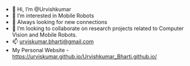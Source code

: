- 👋 Hi, I’m @Urvishkumar
- 👀 I’m interested in Mobile Robots
- 🌱 Always looking for new connections
- 💞️ I’m looking to collaborate on research projects related to Computer Vision and Mobile Robots.
- 📫 urviskumar.bharti@gmail.com
- My Personal Website - https://urviskumar.github.io/Urvishkumar_Bharti.github.io/ 

<!---
Urviskumar/Urviskumar is a ✨ special ✨ repository because its `README.md` (this file) appears on your GitHub profile.
You can click the Preview link to take a look at your changes.
--->

